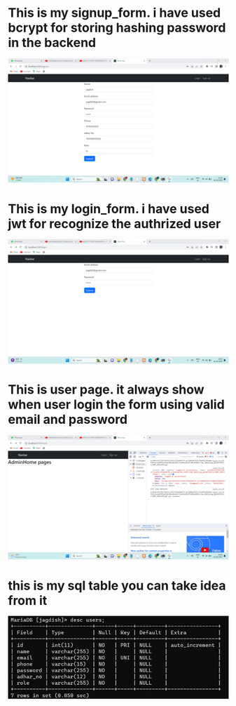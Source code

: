 # This is my signup_form. i have used bcrypt for storing hashing password in the backend

![MasterHead](https://github.com/jagdish97897/login_and_signup_form_using_bcrypt_and_jwt/blob/main/Screenshot%202023-10-16%20232407.png)

# This is my login_form. i have used jwt for recognize the authrized user
![MasterHead](https://github.com/jagdish97897/login_and_signup_form_using_bcrypt_and_jwt/blob/main/Screenshot%202023-10-16%20232504.png)

# This is user page. it always show when user login the form using valid email and password
![MasterHead](https://github.com/jagdish97897/login_and_signup_form_using_bcrypt_and_jwt/blob/main/Screenshot%202023-10-16%20232254.png)

# this is my sql table you can take idea from it
![MasterHead](https://github.com/jagdish97897/login_and_signup_form_using_bcrypt_and_jwt/blob/main/Screenshot%202023-10-16%20232623.png)
